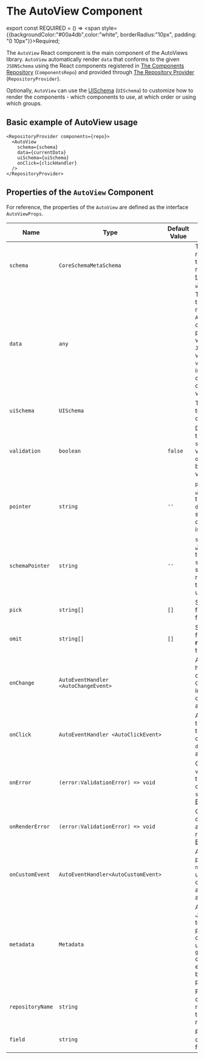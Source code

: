 # The AutoView Component

export const REQUIRED = () => <span style={{backgroundColor:"#00a4db",color:"white", borderRadius:"10px", padding: "0 10px"}}>Required</span>;

The `AutoView` React component is the main component of the AutoViews library.
`AutoView` automatically render `data` that conforms to the given `JSONSchema` using the React components
registered in [The Components Repository](/docs/entities/components-repo) (`ComponentsRepo`)
and provided through [The Repository Provider](/docs/entities/repository-provider) (`RepositoryProvider`).

Optionally, `AutoView` can use the [UISchema](/docs/entities/ui-schema) (`UISchema`) to customize how to render the components - which components to use,
at which order or using which groups.

## Basic example of AutoView usage

```tsx
<RepositoryProvider components={repo}>
  <AutoView
    schema={schema}
    data={currentData}
    uiSchema={uiSchema}
    onClick={clickHandler}
  />
</RepositoryProvider>
```

## Properties of the `AutoView` Component

For reference, the properties of the `AutoView` are defined as the interface `AutoViewProps`.

| Name             | Type                                 | Default Value | Description                                                                                                                                                                                                                                                      |
| ---------------- | ------------------------------------ | ------------- | ---------------------------------------------------------------------------------------------------------------------------------------------------------------------------------------------------------------------------------------------------------------- |
| `schema`         | `CoreSchemaMetaSchema`               |               | <REQUIRED/> The `JSONSchema` representing the data that should be rendered. See also [the Data JSONSchema](/docs/entities/the-json-schema).                                                                                                                      |
| `data`           | `any`                                |               | The `data` property is the input to be rendered by `AutoViews`. `data` is optional, and if present should be valid against `JSONSchema`. If not valid and if the `validation` property is `true`, the `onError` callback will be called with a validation error. |
| `uiSchema`       | `UISchema`                           |               | The [UISchema](/docs/entities/ui-schema) used to modify how the data is rendered.                                                                                                                                                                                |
| `validation`     | `boolean`                            | `false`       | Defined if to validate the `data` against the `schema`. If the validation fails, the `onError` callback will be called with a validation error.                                                                                                                  |
| `pointer`        | `string`                             | `''`          | `pointer` is a [JSONPointer](https://tools.ietf.org/html/rfc6901) `string` that defines what `data` part `AutoView` should render. By default the `data` root is rendered.                                                                                       |
| `schemaPointer`  | `string`                             | `''`          | `schemaPointer` is a [JSONPointer](https://tools.ietf.org/html/rfc6901) `string` that defines what `schema` part `AutoView` should use for data rendering. By default the 'schema' root is used for rendering.                                                   |
| `pick`           | `string[]`                           | `[]`          | Specifies an array of field names **to render** for `object` types.                                                                                                                                                                                              |
| `omit`           | `string[]`                           | `[]`          | Specifies an array of field names **to not render** for `object` types.                                                                                                                                                                                          |
| `onChange`       | `AutoEventHandler <AutoChangeEvent>` |               | A data change event handler that components in the `ComponentsRepo` can invoke with `JSONPatch` over the `data`. See also [Events](/docs/entities/events).                                                                                                       |
| `onClick`        | `AutoEventHandler <AutoClickEvent>`  |               | A click event handler that components in the `ComponentsRepo` can invoke with any `data` payload. See also [Events](/docs/entities/events).                                                                                                                      |
| `onError`        | `(error:ValidationError) => void`    |               | Called when `validation` is set and the `data` does not conform to the `schema`. See also [Events](/docs/entities/events).                                                                                                                                       |
| `onRenderError`  | `(error:ValidationError) => void`    |               | Called if any child component throws an error during rendering. See also [Events](/docs/entities/events).                                                                                                                                                        |
| `onCustomEvent`  | `AutoEventHandler<AutoCustomEvent> ` |               | A Custom event with payload of `data` and `name` for custom usage by components and applications. See also [Events](/docs/entities/events).                                                                                                                      |
| `metadata`       | `Metadata`                           |               | A Map of JSONShema pointer to `any` payload that is passed to components. The utility `getComponentMetadata` can be used to extract the metadata by the schema pointer.                                                                                          |
| `repositoryName` | `string`                             |               | Passed to the components - The repository name is the component is registered with.                                                                                                                                                                              |
| `field`          | `string`                             |               | Passed to the components - the field to be rendered.                                                                                                                                                                                                             |
